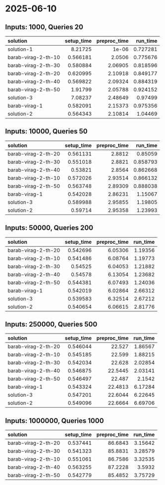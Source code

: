 # 2025-06-10

## Inputs: 1000, Queries 20

| solution            |   setup_time |   preproc_time |   run_time |
|:--------------------|-------------:|---------------:|-----------:|
| solution-1          |     8.21725  |        1e-06   |   0.727281 |
| barab-virag-2-th-10 |     0.566181 |        2.0506  |   0.775676 |
| barab-virag-2-th-30 |     0.580884 |        2.06905 |   0.818596 |
| barab-virag-2-th-20 |     0.620995 |        2.10918 |   0.849177 |
| barab-virag-2-th-40 |     0.569822 |        2.09324 |   0.884319 |
| barab-virag-2-th-50 |     1.91799  |        2.05788 |   0.924152 |
| solution-3          |     7.08237  |        2.48649 |   0.97499  |
| barab-virag-1       |     0.582091 |        2.15373 |   0.975356 |
| solution-2          |     0.564343 |        2.10814 |   1.04469  |

## Inputs: 10000, Queries 50

| solution            |   setup_time |   preproc_time |   run_time |
|:--------------------|-------------:|---------------:|-----------:|
| barab-virag-2-th-20 |     0.561131 |        2.8812  |   0.85059  |
| barab-virag-2-th-30 |     0.551018 |        2.8821  |   0.858793 |
| barab-virag-2-th-40 |     0.53821  |        2.8564  |   0.862668 |
| barab-virag-2-th-10 |     0.572026 |        2.93514 |   0.866132 |
| barab-virag-2-th-50 |     0.563748 |        2.89309 |   0.888038 |
| barab-virag-1       |     0.542028 |        2.86231 |   1.15067  |
| solution-3          |     0.589988 |        2.95855 |   1.19805  |
| solution-2          |     0.59714  |        2.95358 |   1.23993  |

## Inputs: 50000, Queries 200

| solution            |   setup_time |   preproc_time |   run_time |
|:--------------------|-------------:|---------------:|-----------:|
| barab-virag-2-th-20 |     0.542696 |        6.05306 |    1.19356 |
| barab-virag-2-th-10 |     0.541486 |        6.08764 |    1.19773 |
| barab-virag-2-th-30 |     0.54525  |        6.04053 |    1.21882 |
| barab-virag-2-th-40 |     0.54578  |        6.13054 |    1.23682 |
| barab-virag-2-th-50 |     0.544381 |        6.07493 |    1.24036 |
| barab-virag-1       |     0.542019 |        6.02864 |    2.66312 |
| solution-3          |     0.539583 |        6.32514 |    2.67212 |
| solution-2          |     0.540654 |        6.06615 |    2.81776 |

## Inputs: 250000, Queries 500

| solution            |   setup_time |   preproc_time |   run_time |
|:--------------------|-------------:|---------------:|-----------:|
| barab-virag-2-th-20 |     0.546044 |        22.527  |    1.86567 |
| barab-virag-2-th-10 |     0.545185 |        22.599  |    1.88215 |
| barab-virag-2-th-30 |     0.542034 |        22.628  |    2.02854 |
| barab-virag-2-th-40 |     0.546875 |        22.5445 |    2.03141 |
| barab-virag-2-th-50 |     0.546497 |        22.487  |    2.1542  |
| barab-virag-1       |     0.543324 |        22.4813 |    6.17284 |
| solution-3          |     0.547201 |        22.6044 |    6.22645 |
| solution-2          |     0.549096 |        22.6664 |    6.69706 |

## Inputs: 1000000, Queries 1000

| solution            |   setup_time |   preproc_time |   run_time |
|:--------------------|-------------:|---------------:|-----------:|
| barab-virag-2-th-20 |     0.537441 |        86.6843 |    3.15642 |
| barab-virag-2-th-30 |     0.541323 |        85.8831 |    3.28579 |
| barab-virag-2-th-10 |     0.551061 |        86.7586 |    3.32535 |
| barab-virag-2-th-40 |     0.563255 |        87.2228 |    3.5932  |
| barab-virag-2-th-50 |     0.542779 |        85.4852 |    3.75729 |
